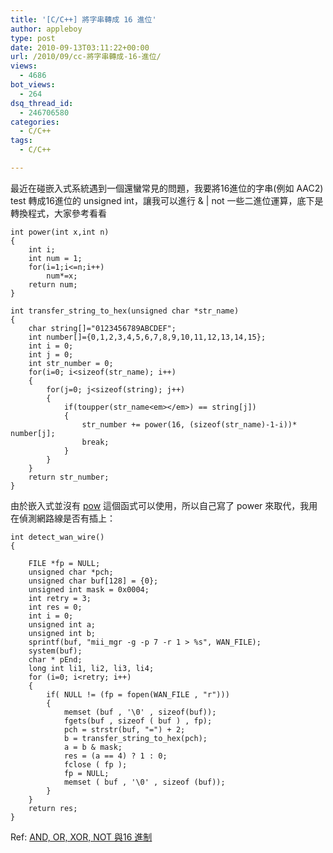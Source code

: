 ```yaml
---
title: '[C/C++] 將字串轉成 16 進位'
author: appleboy
type: post
date: 2010-09-13T03:11:22+00:00
url: /2010/09/cc-將字串轉成-16-進位/
views:
  - 4686
bot_views:
  - 264
dsq_thread_id:
  - 246706580
categories:
  - C/C++
tags:
  - C/C++

---
```

最近在碰嵌入式系統遇到一個還蠻常見的問題，我要將16進位的字串(例如 AAC2) test 轉成16進位的 unsigned int，讓我可以進行 & | not 一些二進位運算，底下是轉換程式，大家參考看看

<pre><code class="language-C">int power(int x,int n)
{
    int i;
    int num = 1;
    for(i=1;i&lt;=n;i++)
        num*=x;
    return num;
}

int transfer_string_to_hex(unsigned char *str_name)
{
    char string[]="0123456789ABCDEF";
    int number[]={0,1,2,3,4,5,6,7,8,9,10,11,12,13,14,15};
    int i = 0;
    int j = 0;
    int str_number = 0;
    for(i=0; i&lt;sizeof(str_name); i++)
    {
        for(j=0; j&lt;sizeof(string); j++)
        {
            if(toupper(str_name&lt;em>&lt;/em>) == string[j])
            {
                str_number += power(16, (sizeof(str_name)-1-i))* number[j];
                break;
            }
        }
    }
    return str_number;
}</code></pre>

由於嵌入式並沒有 [pow][1] 這個函式可以使用，所以自己寫了 power 來取代，我用在偵測網路線是否有插上：

<pre><code class="language-C">int detect_wan_wire()
{

    FILE *fp = NULL;
    unsigned char *pch;
    unsigned char buf[128] = {0};
    unsigned int mask = 0x0004;
    int retry = 3;
    int res = 0;
    int i = 0;
    unsigned int a;
    unsigned int b;
    sprintf(buf, "mii_mgr -g -p 7 -r 1 &gt; %s", WAN_FILE);
    system(buf);
    char * pEnd;
    long int li1, li2, li3, li4;
    for (i=0; i&lt;retry; i++)
    {
        if( NULL != (fp = fopen(WAN_FILE , "r")))
        {
            memset (buf , &#039;\0&#039; , sizeof(buf));
            fgets(buf , sizeof ( buf ) , fp);
            pch = strstr(buf, "=") + 2;
            b = transfer_string_to_hex(pch);
            a = b & mask;
            res = (a == 4) ? 1 : 0;
            fclose ( fp );
            fp = NULL;
            memset ( buf , &#039;\0&#039; , sizeof (buf));
        }
    }
    return res;
}</code></pre>

Ref: [AND, OR, XOR, NOT 與16 進制][2]

 [1]: http://www.cplusplus.com/reference/clibrary/cmath/pow/
 [2]: http://shukaiyang.myweb.hinet.net/courses/cpp/bitwiseop.zhtw.htm